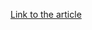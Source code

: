[Link to the article](https://www.securityweek.com/iranian-hackers-target-aerospace-industry-in-dream-job-campaign/)
